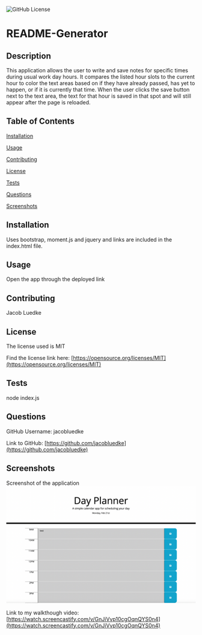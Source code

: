   ![GitHub License](https://img.shields.io/badge/license-MIT-blue.svg)
  # README-Generator
  ## Description
  This application allows the user to write and save notes for specific times during usual work day hours.
  It compares the listed hour slots to the current hour to color the text areas based on if they have already passed, has yet to happen, or if it is currently that time. When the user clicks the save button next to the text area, the text for that hour is saved in that spot and will still appear after the page is reloaded.  

  ## Table of Contents
  [Installation](#installation)

  [Usage](#usage)

  [Contributing](#contributing)

  [License](#license)

  [Tests](#tests)

  [Questions](#questions)

  [Screenshots](#screenshots)
  
  ## Installation
  Uses bootstrap, moment.js and jquery and links are included in the index.html file.
  ## Usage
  Open the app through the deployed link
  ## Contributing
  Jacob Luedke
  ## License
  The license used is MIT

  Find the license link here: [https://opensource.org/licenses/MIT](https://opensource.org/licenses/MIT)
  ## Tests
  node index.js
  ## Questions
  GitHub Username: jacobluedke

  Link to GitHub: [https://github.com/jacobluedke](https://github.com/jacobluedke)

  ## Screenshots
  Screenshot of the application
  ![Screenshot of the application](/Images/day-planner-ss.png)
  

  Link to my walkthough video: [https://watch.screencastify.com/v/GnJiVvp10cgOqnQYS0n4](https://watch.screencastify.com/v/GnJiVvp10cgOqnQYS0n4)